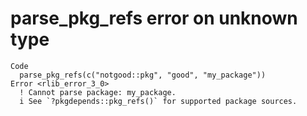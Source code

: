 # parse_pkg_refs error on unknown type

    Code
      parse_pkg_refs(c("notgood::pkg", "good", "my_package"))
    Error <rlib_error_3_0>
      ! Cannot parse package: my_package.
      i See `?pkgdepends::pkg_refs()` for supported package sources.

